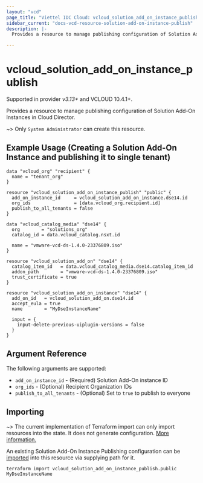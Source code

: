 ```yaml
---
layout: "vcd"
page_title: "Viettel IDC Cloud: vcloud_solution_add_on_instance_publish"
sidebar_current: "docs-vcd-resource-solution-add-on-instance-publish"
description: |-
  Provides a resource to manage publishing configuration of Solution Add-On Instances in Cloud Director.

---
```


# vcloud\_solution\_add\_on\_instance\_publish

Supported in provider *v3.13+* and VCLOUD 10.4.1+.

Provides a resource to manage publishing configuration of Solution Add-On Instances in Cloud Director.

~> Only `System Administrator` can create this resource.

## Example Usage (Creating a Solution Add-On Instance and publishing it to single tenant)

```hcl
data "vcloud_org" "recipient" {
  name = "tenant_org"
}

resource "vcloud_solution_add_on_instance_publish" "public" {
  add_on_instance_id     = vcloud_solution_add_on_instance.dse14.id
  org_ids                = [data.vcloud_org.recipient.id]
  publish_to_all_tenants = false
}

data "vcloud_catalog_media" "dse14" {
  org        = "solutions_org"
  catalog_id = data.vcloud_catalog.nsxt.id

  name = "vmware-vcd-ds-1.4.0-23376809.iso"
}

resource "vcloud_solution_add_on" "dse14" {
  catalog_item_id   = data.vcloud_catalog_media.dse14.catalog_item_id
  addon_path        = "vmware-vcd-ds-1.4.0-23376809.iso"
  trust_certificate = true
}

resource "vcloud_solution_add_on_instance" "dse14" {
  add_on_id   = vcloud_solution_add_on.dse14.id
  accept_eula = true
  name        = "MyDseInstanceName"

  input = {
    input-delete-previous-uiplugin-versions = false
  }
}
```

## Argument Reference

The following arguments are supported:

* `add_on_instance_id` - (Required) Solution Add-On instance ID 
* `org_ids` - (Optional) Recipient Organization IDs
* `publish_to_all_tenants` - (Optional) Set to `true` to publish to everyone

## Importing

~> The current implementation of Terraform import can only import resources into the state.
It does not generate configuration. [More information.](https://www.terraform.io/docs/import/)

An existing Solution Add-On Instance Publishing configuration can be [imported][docs-import] into
this resource via supplying path for it. 


```
terraform import vcloud_solution_add_on_instance_publish.public MyDseInstanceName
```

[docs-import]: https://www.terraform.io/docs/import/

